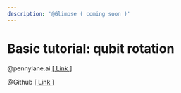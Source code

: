 ```yaml
---
description: '@Glimpse ( coming soon )'
---
```


# Basic tutorial: qubit rotation

@pennylane.ai [\[ Link \]](https://pennylane.ai/qml/demos/tutorial\_qubit\_rotation.html)

@Github [\[ Link \]](https://github.com/ohioh/IntroductionQuantumComputing/blob/main/QuantumMachineLearning/PennyLaneTutorials/Basic\_tutorial\_qubit\_rotation.ipynb)
